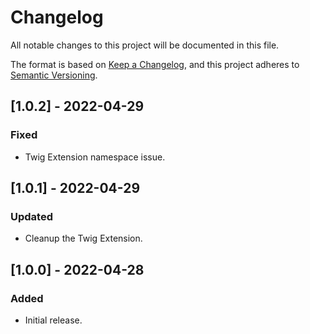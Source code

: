 # Changelog

All notable changes to this project will be documented in this file.

The format is based on [Keep a Changelog](https://keepachangelog.com/en/1.0.0/),
and this project adheres to [Semantic Versioning](https://semver.org/spec/v2.0.0.html).

## [1.0.2] - 2022-04-29
### Fixed
- Twig Extension namespace issue.

## [1.0.1] - 2022-04-29
### Updated
- Cleanup the Twig Extension.

## [1.0.0] - 2022-04-28
### Added
- Initial release.
